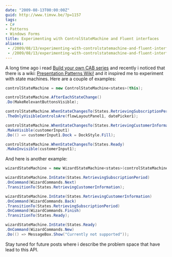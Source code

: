 ```yaml
---
date: "2009-08-13T00:00:00Z"
guid: http://www.timvw.be/?p=1157
tags:
- C#
- Patterns
- Windows Forms
title: Experimenting with ControlStateMachine and Fluent interfaces
aliases:
 - /2009/08/13/experimenting-with-controlstatemachine-and-fluent-interfaces/
 - /2009/08/13/experimenting-with-controlstatemachine-and-fluent-interfaces.html
---
```

A long time ago i read [Build your own CAB series](http://codebetter.com/blogs/jeremy.miller/archive/2007/07/25/the-build-your-own-cab-series-table-of-contents.aspx) and recently i noticed that there is a wiki: [Presentation Patterns Wiki!](http://www.jeremydmiller.com/ppatterns/Default.aspx?Page=MainPage&AspxAutoDetectCookieSupport=1) and it inspired me to experiment with state machines. Here are a couple of examples:

```csharp
controlStateMachine = new ControlStateMachine<states>(this);

controlStateMachine.AfterEachStateChange()
.Do(MakeRelevantButtonsVisible);

controlStateMachine.WhenStateChangesTo(States.RetrievingSubscriptionPeriod)
.TheOnlyVisibleControlsAre(flowLayoutPanel1, datePicker1);

controlStateMachine.WhenStateChangesTo(States.RetrievingCustomerInformation)
.MakeVisible(customerInput1)
.Do(() => customerInput1.Dock = DockStyle.Fill);

controlStateMachine.WhenStateChangesTo(States.Ready)
.MakeInvisible(customerInput1);
```

And here is another example:

```csharp
wizardStateMachine = new WizardStateMachine<states>(controlStateMachine);

wizardStateMachine.InState(States.RetrievingSubscriptionPeriod)
.OnCommand(WizardCommands.Next)
.TransitionTo(States.RetrievingCustomerInformation);

wizardStateMachine.InState(States.RetrievingCustomerInformation)
.OnCommand(WizardCommands.Back)
.TransitionTo(States.RetrievingSubscriptionPeriod)
.OnCommand(WizardCommands.Finish)
.TransitionTo(States.Ready);

wizardStateMachine.InState(States.Ready)
.OnCommand(WizardCommands.New)
.Do(() => MessageBox.Show("Currently not supported"));
```

Stay tuned for future posts where i describe the problem space that have lead to this API.
